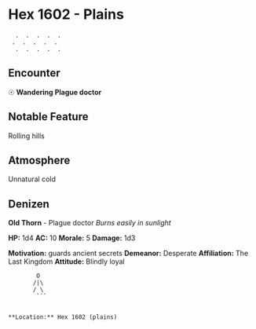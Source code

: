 # Hex 1602 - Plains
```
  .  .  .  .  .
 .  .  .  .  .
  .  .  .  .  .
```

## Encounter

☉ **Wandering Plague doctor**

## Notable Feature

Rolling hills

## Atmosphere

Unnatural cold

## Denizen

**Old Thorn** - Plague doctor
*Burns easily in sunlight*

**HP:** 1d4 **AC:** 10 **Morale:** 5
**Damage:** 1d3

**Motivation:** guards ancient secrets
**Demeanor:** Desperate
**Affiliation:** The Last Kingdom
**Attitude:** Blindly loyal

```
        O
       /|\
       / \
        ```


**Location:** Hex 1602 (plains)
